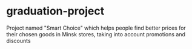 # graduation-project
Project named "Smart Choice" which helps people find better prices for their chosen goods in Minsk stores, taking into account promotions and discounts
